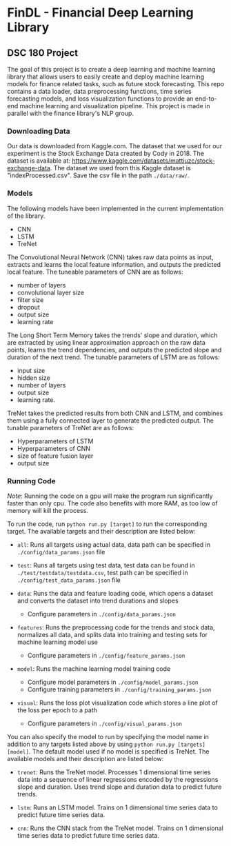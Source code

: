 # FinDL - Financial Deep Learning Library

## DSC 180 Project

The goal of this project is to create a deep learning and machine learning library that allows users to easily create and deploy machine learning models for finance related tasks, such as future stock forecasting. This repo contains a data loader, data preprocessing functions, time series forecasting models, and loss visualization functions to provide an end-to-end machine learning and visualization pipeline. This project is made in parallel with the finance library's NLP group. 

### Downloading Data

Our data is downloaded from Kaggle.com. The dataset that we used for our experiment is the Stock Exchange Data created by Cody in 2018. The dataset is available at: https://www.kaggle.com/datasets/mattiuzc/stock-exchange-data. The dataset we used from this Kaggle dataset is "indexProcessed.csv". Save the csv file in the path `./data/raw/`. 

### Models 

The following models have been implemented in the current implementation of the library. 

- CNN
- LSTM
- TreNet

The Convolutional Neural Network (CNN) takes raw data points as input, extracts and learns the local feature information, and outputs the predicted local feature. The tuneable parameters of CNN are as follows:

- number of layers
- convolutional layer size 
- filter size
- dropout
- output size
- learning rate 

The Long Short Term Memory takes the trends' slope and duration, which are extracted by using linear approximation approach on the raw data points, learns the trend dependencies, and outputs the predicted slope and duration of the next trend. The tunable parameters of LSTM are as follows:

- input size
- hidden size
- number of layers
- output size
- learning rate.

TreNet takes the predicted results from both CNN and LSTM, and combines them using a fully connected layer to generate the predicted output. The tunable parameters of TreNet are as follows: 

- Hyperparameters of LSTM 
- Hyperparameters of CNN
- size of feature fusion layer
- output size 


### Running Code

*Note*: Running the code on a gpu will make the program run significantly faster than only cpu. The code also benefits with more RAM, as too low of memory will kill the process. 

To run the code, run `python run.py [target]` to run the corresponding target. The available targets and their description are listed below: 

- `all`: Runs all targets using actual data, data path can be specified in `./config/data_params.json` file

- `test`: Runs all targets using test data, test data can be found in `./test/testdata/testdata.csv`, test path can be specified in `./config/test_data_params.json` file

- `data`: Runs the data and feature loading code, which opens a dataset and converts the dataset into trend durations and slopes
  - Configure parameters in `./config/data_params.json`

- `features`: Runs the preprocessing code for the trends and stock data, normalizes all data, and splits data into training and testing sets for machine learning model use 
  - Configure parameters in `./config/feature_params.json`

- `model`: Runs the machine learning model training code 
  - Configure model parameters in `./config/model_params.json`
  - Configure training parameters in `./config/training_params.json`

- `visual`: Runs the loss plot visualization code which stores a line plot of the loss per epoch to a path 
  - Configure parameters in `./config/visual_params.json`

You can also specify the model to run by specifying the model name in addition to any targets listed above by using `python run.py [targets] [model]`. The default model used if no model is specified is TreNet. The available models and their description are listed below: 

- `trenet`: Runs the TreNet model. Processes 1 dimensional time series data into a sequence of linear regressions encoded by the regressions slope and duration. Uses trend slope and duration data to predict future trends. 

- `lstm`: Runs an LSTM model. Trains on 1 dimensional time series data to predict future time series data. 

- `cnn`: Runs the CNN stack from the TreNet model. Trains on 1 dimensional time series data to predict future time series data. 


